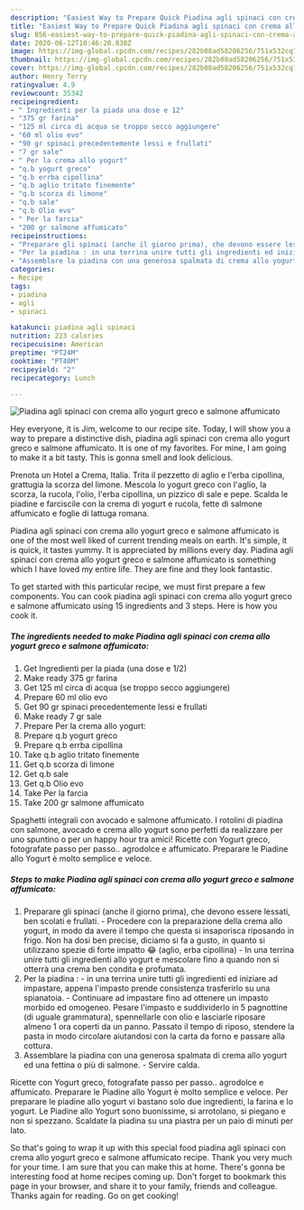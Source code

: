 ```yaml
---
description: "Easiest Way to Prepare Quick Piadina agli spinaci con crema allo yogurt greco e salmone affumicato"
title: "Easiest Way to Prepare Quick Piadina agli spinaci con crema allo yogurt greco e salmone affumicato"
slug: 856-easiest-way-to-prepare-quick-piadina-agli-spinaci-con-crema-allo-yogurt-greco-e-salmone-affumicato
date: 2020-06-12T10:46:20.830Z
image: https://img-global.cpcdn.com/recipes/282b08ad58206256/751x532cq70/piadina-agli-spinaci-con-crema-allo-yogurt-greco-e-salmone-affumicato-recipe-main-photo.jpg
thumbnail: https://img-global.cpcdn.com/recipes/282b08ad58206256/751x532cq70/piadina-agli-spinaci-con-crema-allo-yogurt-greco-e-salmone-affumicato-recipe-main-photo.jpg
cover: https://img-global.cpcdn.com/recipes/282b08ad58206256/751x532cq70/piadina-agli-spinaci-con-crema-allo-yogurt-greco-e-salmone-affumicato-recipe-main-photo.jpg
author: Henry Terry
ratingvalue: 4.9
reviewcount: 35342
recipeingredient:
- " Ingredienti per la piada una dose e 12"
- "375 gr farina"
- "125 ml circa di acqua se troppo secco aggiungere"
- "60 ml olio evo"
- "90 gr spinaci precedentemente lessi e frullati"
- "7 gr sale"
- " Per la crema allo yogurt"
- "q.b yogurt greco"
- "q.b errba cipollina"
- "q.b aglio tritato finemente"
- "q.b scorza di limone"
- "q.b sale"
- "q.b Olio evo"
- " Per la farcia"
- "200 gr salmone affumicato"
recipeinstructions:
- "Preparare gli spinaci (anche il giorno prima), che devono essere lessati, ben scolati e frullati. Procedere con la preparazione della crema allo yogurt, in modo da avere il tempo che questa si insaporisca riposando in frigo. Non ha dosi ben precise, diciamo si fa a gusto, in quanto si utilizzano spezie di forte impatto 😂 (aglio, erba cipollina)  In una terrina unire tutti gli ingredienti allo yogurt e mescolare fino a quando non si otterrà una crema ben condita e profumata."
- "Per la piadina : in una terrina unire tutti gli ingredienti ed iniziare ad impastare, appena l&#39;impasto prende consistenza trasferirlo su una spianatoia. Continuare ad impastare fino ad ottenere un impasto morbido ed omogeneo. Pesare l&#39;impasto e suddividerlo in 5 pagnottine (di uguale grammatura), spennellarle con olio e lasciarle riposare almeno 1 ora coperti da un panno. Passato il tempo di riposo, stendere la pasta in modo circolare aiutandosi con la carta da forno e passare alla cottura."
- "Assemblare la piadina con una generosa spalmata di crema allo yogurt ed una fettina o più di salmone.  Servire calda."
categories:
- Recipe
tags:
- piadina
- agli
- spinaci

katakunci: piadina agli spinaci 
nutrition: 223 calories
recipecuisine: American
preptime: "PT24M"
cooktime: "PT40M"
recipeyield: "2"
recipecategory: Lunch

---
```



![Piadina agli spinaci con crema allo yogurt greco e salmone affumicato](https://img-global.cpcdn.com/recipes/282b08ad58206256/751x532cq70/piadina-agli-spinaci-con-crema-allo-yogurt-greco-e-salmone-affumicato-recipe-main-photo.jpg)

Hey everyone, it is Jim, welcome to our recipe site. Today, I will show you a way to prepare a distinctive dish, piadina agli spinaci con crema allo yogurt greco e salmone affumicato. It is one of my favorites. For mine, I am going to make it a bit tasty. This is gonna smell and look delicious.

Prenota un Hotel a Crema, Italia. Trita il pezzetto di aglio e l&#39;erba cipollina, grattugia la scorza del limone. Mescola lo yogurt greco con l&#39;aglio, la scorza, la rucola, l&#39;olio, l&#39;erba cipollina, un pizzico di sale e pepe. Scalda le piadine e farciscile con la crema di yogurt e rucola, fette di salmone affumicato e foglie di lattuga romana.

Piadina agli spinaci con crema allo yogurt greco e salmone affumicato is one of the most well liked of current trending meals on earth. It's simple, it is quick, it tastes yummy. It is appreciated by millions every day. Piadina agli spinaci con crema allo yogurt greco e salmone affumicato is something which I have loved my entire life. They are fine and they look fantastic.


To get started with this particular recipe, we must first prepare a few components. You can cook piadina agli spinaci con crema allo yogurt greco e salmone affumicato using 15 ingredients and 3 steps. Here is how you cook it.

<!--inarticleads1-->

##### The ingredients needed to make Piadina agli spinaci con crema allo yogurt greco e salmone affumicato:

1. Get  Ingredienti per la piada (una dose e 1/2)
1. Make ready 375 gr farina
1. Get 125 ml circa di acqua (se troppo secco aggiungere)
1. Prepare 60 ml olio evo
1. Get 90 gr spinaci precedentemente lessi e frullati
1. Make ready 7 gr sale
1. Prepare  Per la crema allo yogurt:
1. Prepare q.b yogurt greco
1. Prepare q.b errba cipollina
1. Take q.b aglio tritato finemente
1. Get q.b scorza di limone
1. Get q.b sale
1. Get q.b Olio evo
1. Take  Per la farcia
1. Take 200 gr salmone affumicato


Spaghetti integrali con avocado e salmone affumicato. I rotolini di piadina con salmone, avocado e crema allo yogurt sono perfetti da realizzare per uno spuntino o per un happy hour tra amici! Ricette con Yogurt greco, fotografate passo per passo.. agrodolce e affumicato. Preparare le Piadine allo Yogurt è molto semplice e veloce. 

<!--inarticleads2-->

##### Steps to make Piadina agli spinaci con crema allo yogurt greco e salmone affumicato:

1. Preparare gli spinaci (anche il giorno prima), che devono essere lessati, ben scolati e frullati. - Procedere con la preparazione della crema allo yogurt, in modo da avere il tempo che questa si insaporisca riposando in frigo. Non ha dosi ben precise, diciamo si fa a gusto, in quanto si utilizzano spezie di forte impatto 😂 (aglio, erba cipollina)  - In una terrina unire tutti gli ingredienti allo yogurt e mescolare fino a quando non si otterrà una crema ben condita e profumata.
1. Per la piadina : - in una terrina unire tutti gli ingredienti ed iniziare ad impastare, appena l&#39;impasto prende consistenza trasferirlo su una spianatoia. - Continuare ad impastare fino ad ottenere un impasto morbido ed omogeneo. Pesare l&#39;impasto e suddividerlo in 5 pagnottine (di uguale grammatura), spennellarle con olio e lasciarle riposare almeno 1 ora coperti da un panno. Passato il tempo di riposo, stendere la pasta in modo circolare aiutandosi con la carta da forno e passare alla cottura.
1. Assemblare la piadina con una generosa spalmata di crema allo yogurt ed una fettina o più di salmone.  - Servire calda.


Ricette con Yogurt greco, fotografate passo per passo.. agrodolce e affumicato. Preparare le Piadine allo Yogurt è molto semplice e veloce. Per preparare le piadine allo yogurt vi bastano solo due ingredienti, la farina e lo yogurt. Le Piadine allo Yogurt sono buonissime, si arrotolano, si piegano e non si spezzano. Scaldate la piadina su una piastra per un paio di minuti per lato. 

So that's going to wrap it up with this special food piadina agli spinaci con crema allo yogurt greco e salmone affumicato recipe. Thank you very much for your time. I am sure that you can make this at home. There's gonna be interesting food at home recipes coming up. Don't forget to bookmark this page in your browser, and share it to your family, friends and colleague. Thanks again for reading. Go on get cooking!

